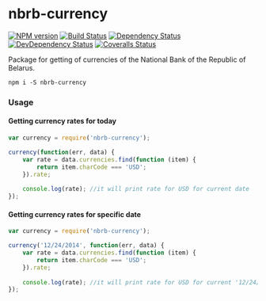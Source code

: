 # nbrb-currency

[![NPM version][npm-image]][npm-url]
[![Build Status][travis-image]][travis-url]
[![Dependency Status][depstat-image]][depstat-url]
[![DevDependency Status][depstat-dev-image]][depstat-dev-url]
[![Coveralls Status][coveralls-image]][coveralls-url]

Package for getting of currencies of the National Bank of the Republic of Belarus.

```
npm i -S nbrb-currency
```

### Usage

#### Getting currency rates for today

```js
var currency = require('nbrb-currency');

currency(function(err, data) {
    var rate = data.currencies.find(function (item) {
        return item.charCode === 'USD';
    }).rate;
    
    console.log(rate); //it will print rate for USD for current date
});
```

#### Getting currency rates for specific date

```js
var currency = require('nbrb-currency');

currency('12/24/2014', function(err, data) {
    var rate = data.currencies.find(function (item) {
        return item.charCode === 'USD';
    }).rate;
    
    console.log(rate); //it will print rate for USD for current '12/24/2014' *10950*
});
```

[npm-url]: https://npmjs.org/package/nbrb-currency
[npm-image]: http://img.shields.io/npm/v/nbrb-currency.svg

[travis-url]: https://travis-ci.org/havenchyk/nbrb-currency
[travis-image]: http://img.shields.io/travis/havenchyk/nbrb-currency.svg

[depstat-url]: https://david-dm.org/havenchyk/nbrb-currency
[depstat-image]: https://david-dm.org/havenchyk/nbrb-currency.svg

[depstat-dev-url]: https://david-dm.org/havenchyk/nbrb-currency
[depstat-dev-image]: https://david-dm.org/havenchyk/nbrb-currency/dev-status.svg

[coveralls-url]: https://coveralls.io/r/havenchyk/nbrb-currency
[coveralls-image]: https://coveralls.io/repos/havenchyk/nbrb-currency/badge.svg
